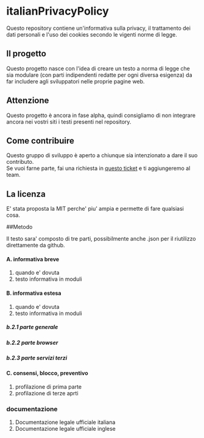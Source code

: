 # italianPrivacyPolicy
Questo repository contiene un'informativa sulla privacy, il trattamento dei dati personali e l'uso dei cookies secondo le vigenti norme di legge.

## Il progetto
Questo progetto nasce con l'idea di creare un testo a norma di legge che sia modulare (con parti indipendenti redatte per ogni diversa esigenza) da far includere agli sviluppatori nelle proprie pagine web.

## Attenzione
Questo progetto è ancora in fase alpha, quindi consigliamo di non integrare ancora nei vostri siti i testi presenti nel repository.

## Come contribuire
Questo gruppo di sviluppo è aperto a chiunque sia intenzionato a dare il suo contributo.<br>
Se vuoi farne parte, fai una richiesta in [questo ticket](https://github.com/FattiDiCookies/italianPrivacyPolicy/issues/1) e ti aggiungeremo al team. 

## La licenza
E' stata proposta la MIT perche' piu' ampia e permette di fare qualsiasi cosa.

##Metodo

Il testo sara' composto di tre parti, possibilmente anche .json per il riutilizzo direttamente da github.

#### A. informativa breve
1. quando e' dovuta
2. testo informativa in moduli

#### B. informativa estesa
1. quando e' dovuta
2. testo informativa in moduli

##### b.2.1 parte generale
##### b.2.2 parte browser
##### b.2.3 parte servizi terzi


#### C. consensi, blocco, preventivo
1. profilazione di prima parte
2. profilazione di terze aprti


### documentazione

1. Documentazione legale ufficiale italiana
2. Documentazione legale ufficiale inglese
